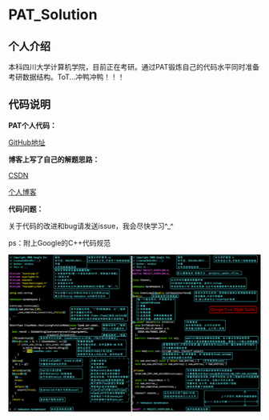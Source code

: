 # PAT_Solution

## 个人介绍

本科四川大学计算机学院，目前正在考研。通过PAT锻炼自己的代码水平同时准备考研数据结构。ToT...冲鸭冲鸭！！！

## 代码说明

**PAT个人代码：**

[GitHub地址](https://github.com/Colin-Jay/PAT_Solution)

**博客上写了自己的解题思路：**

[CSDN](https://me.csdn.net/qq_42007035)

[个人博客](https://colin-jay.cn/)

**代码问题：**

关于代码的改进和bug请发送issue，我会尽快学习\^_^

ps：附上Google的C++代码规范

![](https://github.com/Colin-Jay/PAT_Solution/blob/master/CodeStandard.jpg)


